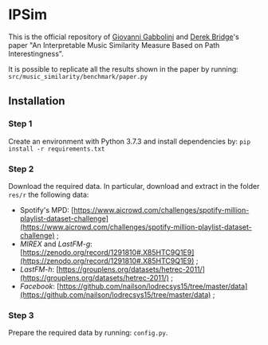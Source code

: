 # IPSim

This is the official repository of [Giovanni Gabbolini](https://giovannigabbolini.github.io) and [Derek Bridge](http://www.cs.ucc.ie/~dgb/)'s paper "An Interpretable Music Similarity Measure Based on Path Interestingness".

It is possible to replicate all the results shown in the paper by running: `src/music_similarity/benchmark/paper.py`

## Installation

### Step 1

Create an environment with Python 3.7.3 and install dependencies by: `pip install -r requirements.txt`

### Step 2

Download the required data.
In particular, download and extract in the folder `res/r` the following data:

- Spotify's MPD: [https://www.aicrowd.com/challenges/spotify-million-playlist-dataset-challenge](https://www.aicrowd.com/challenges/spotify-million-playlist-dataset-challenge) ;
- _MIREX_ and _LastFM-g_: [https://zenodo.org/record/1291810#.X85HTC9Q1E9](https://zenodo.org/record/1291810#.X85HTC9Q1E9) ;
- _LastFM-h_: [https://grouplens.org/datasets/hetrec-2011/](https://grouplens.org/datasets/hetrec-2011/) ;
- _Facebook_: [https://github.com/nailson/lodrecsys15/tree/master/data](https://github.com/nailson/lodrecsys15/tree/master/data) ;

### Step 3

Prepare the required data by running: `config.py`.
